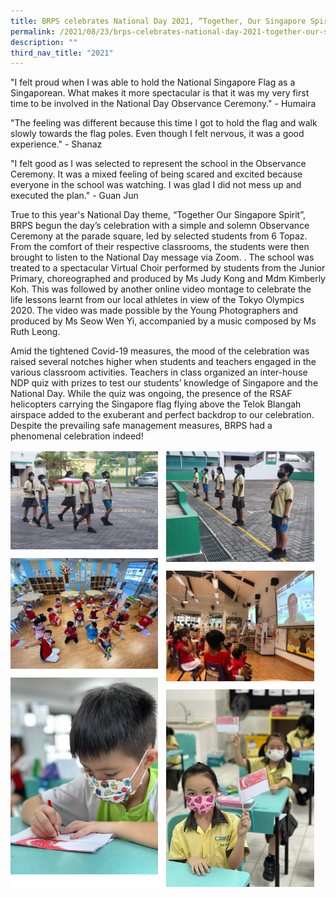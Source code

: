 ```yaml
---
title: BRPS celebrates National Day 2021, “Together, Our Singapore Spirit”
permalink: /2021/08/23/brps-celebrates-national-day-2021-together-our-singapore-spirit/
description: ""
third_nav_title: "2021"
---
```

<p>"I felt proud when I was able to hold the National Singapore Flag as a Singaporean. What makes it more spectacular is that it was my very first time to be involved in the National Day Observance Ceremony." - Humaira</p>
<p>"The feeling was different because this time I got to hold the flag and walk slowly towards the flag poles. Even though I felt nervous, it was a good experience." - Shanaz</p>
<p>"I felt good as I was selected to represent the school in the Observance Ceremony. It was a mixed feeling of being scared and excited because everyone in the school was watching. I was glad I did not mess up and executed the plan." - Guan Jun</p>
<p>True to this year's National Day theme, “Together Our Singapore Spirit”, BRPS begun the day’s celebration with a simple and solemn Observance Ceremony at the parade square, led by selected students from 6 Topaz. From the comfort of their respective classrooms, the students were then brought to listen to the National Day message via Zoom. . The school was treated to a spectacular Virtual Choir performed by students from the Junior Primary, choreographed and produced by Ms Judy Kong and Mdm Kimberly Koh. This was followed by another online video montage to celebrate the life lessons learnt from our local athletes in view of the Tokyo Olympics 2020. The video was made possible by the Young Photographers and produced by Ms Seow Wen Yi, accompanied by a music composed by Ms Ruth Leong.</p>
<p>Amid the tightened Covid-19 measures, the mood of the celebration was raised several notches higher when students and teachers engaged in the various classroom activities. Teachers in class organized an inter-house NDP quiz with prizes to test our students’ knowledge of Singapore and the National Day. While the quiz was ongoing, the presence of the RSAF helicopters carrying the Singapore flag flying above the Telok Blangah airspace added to the exuberant and perfect backdrop to our celebration.&nbsp; Despite the prevailing safe management measures, BRPS had a phenomenal celebration indeed!</p>
<img src="/images/national.png">